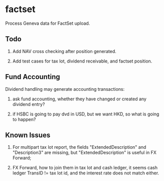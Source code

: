 # factset

Process Geneva data for FactSet upload.


## Todo
1. Add NAV cross checking after position generated.

2. Add test cases for tax lot, dividend receivable, and factset position.


## Fund Accounting
Dividend handling may generate accounting transactions:

1. ask fund accounting, whether they have changed or created any dividend entry?

2. if HSBC is going to pay dvd in USD, but we want HKD, so what is going to happen?


## Known Issues

1. For multipart tax lot report, the fields "ExtendedDescription" and "Description3" are missing, but "ExtendedDescription" is useful in FX Forward;

2. FX Forward, how to join them in tax lot and cash ledger, it seems cash ledger TransID != tax lot id, and the interest rate does not match either.